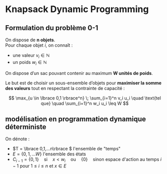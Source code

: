 # Knapsack Dynamic Programming

## Formulation du problème 0-1

On dispose de **n objets**.  
Pour chaque objet *i*, on connaît :

- une valeur $v_i \in \mathbb{N}$
- un poids $w_i \in \mathbb{N}$

On dispose d’un sac pouvant contenir au maximum **W unités de poids**.  

Le but est de choisir un sous-ensemble d’objets pour **maximiser la somme des valeurs** tout en respectant la contrainte de capacité :

$$
\max_{u \in \lbrace 0,1 \rbrace^n} \; \sum_{i=1}^n v_i u_i 
\quad \text{tel que} \quad \sum_{i=1}^n w_i u_i \leq W
$$



## modélisation en programmation dynamique déterministe

On dénote :
- $T  = \lbrace 0,1,...n\rbrace $  l'ensemble de "temps"
- $E = \lbrace 0, 1, ... W \rbrace$ l'ensemble des états
- $C_{i-1} = \lbrace 0, 1 \rbrace \quad \text{si} \quad x < w_i \quad  \text{ou}  \quad \lbrace 0 \rbrace \quad \text{sinon}$ espace d'action au temps $i-1$ pour $1 \leq i \leq n$ et $x \in E$
